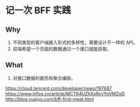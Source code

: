 # 记一次 BFF 实践

## Why

1. 不同类型的客户端接入形式的多样性，需要设计不一样的 API。
2. 前端希望一个页面的数据通过一个接口就能获取。

## What

1. 对接口数据的裁剪和聚合编排。

https://cloud.tencent.com/developer/news/197687
https://www.infoq.cn/article/MCT64UZhXxRcvYpVMZoD
http://blog.yuqiyu.com/bff-first-meet.html
